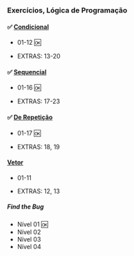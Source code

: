 ### Exercícios, Lógica de Programação

#### ✅ [Condicional](https://github.com/weschristi/TIPI-2.0/tree/main/logicaProgamacao/estrutCondicional)

- 01-12 🆗

- EXTRAS: 13-20

#### ✅ [Sequencial](https://github.com/weschristi/TIPI-2.0/tree/main/logicaProgamacao/estrutSequencial)

- 01-16 🆗

- EXTRAS: 17-23


####  ✅ [De Repetição](https://github.com/weschristi/TIPI-2.0/tree/main/logicaProgamacao/estrutRepeticao)
- 01-17 🆗

- EXTRAS: 18, 19

#### [Vetor](https://github.com/weschristi/TIPI-2.0/tree/main/logicaProgamacao/estrutVetor)
- 01-11

- EXTRAS: 12, 13

##### Find the Bug
- Nível 01 🆗
- Nível 02
- Nível 03
- Nível 04
